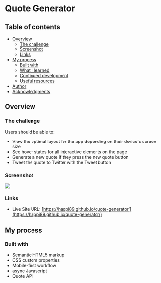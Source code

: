 # Quote Generator

## Table of contents

- [Overview](#overview)
  - [The challenge](#the-challenge)
  - [Screenshot](#screenshot)
  - [Links](#links)
- [My process](#my-process)
  - [Built with](#built-with)
  - [What I learned](#what-i-learned)
  - [Continued development](#continued-development)
  - [Useful resources](#useful-resources)
- [Author](#author)
- [Acknowledgments](#acknowledgments)

## Overview

### The challenge

Users should be able to:

- View the optimal layout for the app depending on their device's screen size
- See hover states for all interactive elements on the page
- Generate a new quote if they press the new quote button
- Tweet the quote to Twitter with the Tweet button

### Screenshot

![](./screenshot.jpg)

### Links
- Live Site URL: [https://happi89.github.io/quote-generator/](https://happi89.github.io/quote-generator/)

## My process

### Built with

- Semantic HTML5 markup
- CSS custom properties
- Mobile-first workflow
- async Javascript
- Quote API
